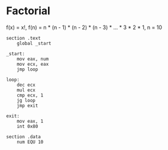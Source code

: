 # Factorial

f(x) = x!, f(n) = n * (n - 1) * (n - 2) * (n - 3) * ... * 3 * 2 * 1, n = 10

```assembly
section .text
	global _start

_start:
	mov eax, num
	mov ecx, eax
	jmp loop

loop:
	dec ecx
	mul ecx
	cmp ecx, 1
	jg loop
	jmp exit

exit:
	mov eax, 1
	int 0x80

section .data
	num EQU 10
```
